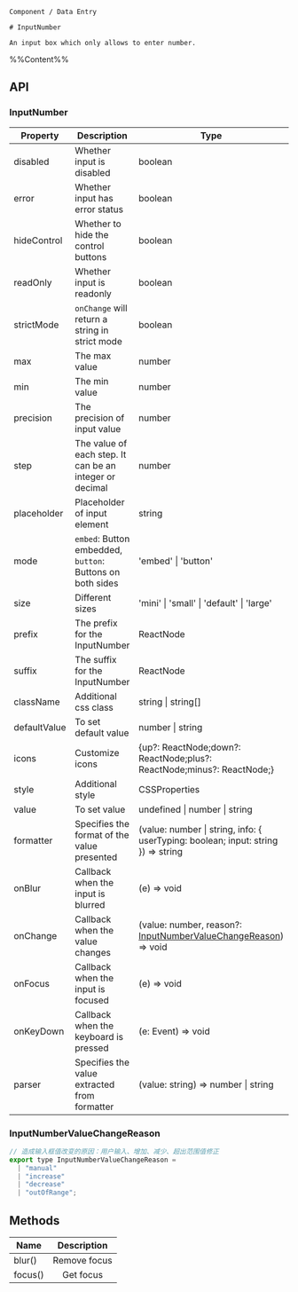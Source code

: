 `````
Component / Data Entry

# InputNumber

An input box which only allows to enter number.
`````

%%Content%%

## API

### InputNumber

|Property|Description|Type|DefaultValue|Version|
|---|---|---|---|---|
|disabled|Whether input is disabled|boolean |`-`|-|
|error|Whether input has error status|boolean |`-`|-|
|hideControl|Whether to hide the control buttons|boolean |`-`|-|
|readOnly|Whether input is readonly|boolean |`-`|2.17.0|
|strictMode|`onChange` will return a string in strict mode|boolean |`-`|2.42.0|
|max|The max value|number |`Infinity`|-|
|min|The min value|number |`-Infinity`|-|
|precision|The precision of input value|number |`-`|-|
|step|The value of each step. It can be an integer or decimal|number |`1`|-|
|placeholder|Placeholder of input element|string |`-`|-|
|mode|`embed`: Button embedded, `button`: Buttons on both sides|'embed' \| 'button' |`embed`|-|
|size|Different sizes|'mini' \| 'small' \| 'default' \| 'large' |`-`|-|
|prefix|The prefix for the InputNumber|ReactNode |`-`|-|
|suffix|The suffix for the InputNumber|ReactNode |`-`|-|
|className|Additional css class|string \| string[] |`-`|-|
|defaultValue|To set default value|number \| string |`-`|-|
|icons|Customize icons|{up?: ReactNode;down?: ReactNode;plus?: ReactNode;minus?: ReactNode;} |`-`|-|
|style|Additional style|CSSProperties |`-`|-|
|value|To set value|undefined \| number \| string |`-`|-|
|formatter|Specifies the format of the value presented|(value: number \| string, info: { userTyping: boolean; input: string }) => string |`-`|Param `info` in `2.41.0`|
|onBlur|Callback when the input is blurred|(e) => void |`-`|-|
|onChange|Callback when the value changes|(value: number, reason?: [InputNumberValueChangeReason](#inputnumbervaluechangereason)) => void |`-`|`reason` in 2.61.0|
|onFocus|Callback when the input is focused|(e) => void |`-`|-|
|onKeyDown|Callback when the keyboard is pressed|(e: Event) => void |`-`|-|
|parser|Specifies the value extracted from formatter|(value: string) => number \| string |`(input) => input.replace(/[^\w\.-]+/g, '')`|-|

### InputNumberValueChangeReason

```js
// 造成输入框值改变的原因：用户输入、增加、减少、超出范围值修正
export type InputNumberValueChangeReason =
  | "manual"
  | "increase"
  | "decrease"
  | "outOfRange";
```

## Methods

|Name|Description|
|---|:---:|
|blur()|Remove focus|
|focus()|Get focus|
